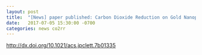 ```yaml
---
layout: post
title:  "[News] paper published: Carbon Dioxide Reduction on Gold Nanoparticles (J. Phys. Chem. Lett.)"
date:   2017-07-05 15:30:00 -0700
categories: news co2rr
---
```


http://dx.doi.org/10.1021/acs.jpclett.7b01335


